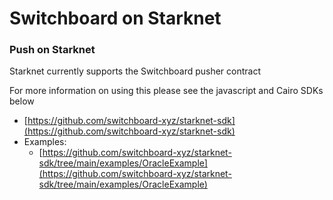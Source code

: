 # Switchboard on Starknet

### Push on Starknet

Starknet currently supports the Switchboard pusher contract

For more information on using this please see the javascript and Cairo SDKs below

* [https://github.com/switchboard-xyz/starknet-sdk](https://github.com/switchboard-xyz/starknet-sdk)
* Examples:
  * [https://github.com/switchboard-xyz/starknet-sdk/tree/main/examples/OracleExample](https://github.com/switchboard-xyz/starknet-sdk/tree/main/examples/OracleExample)


